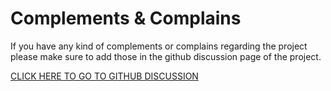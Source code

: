 # Complements & Complains

If you have any kind of complements or complains regarding the project please make sure to add those in the github
discussion page of the project. 

[CLICK HERE TO GO TO GITHUB DISCUSSION](https://github.com/wovosoft/bd-geocode/discussions)
